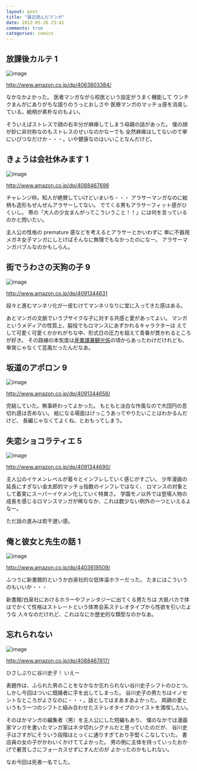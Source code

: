 ```yaml
---
layout: post
title: "最近読んだマンガ"
date: 2012-05-26 23:41
comments: true
categories: comics
---
```


放課後カルテ 1
--------------------------

![image](http://ecx.images-amazon.com/images/P/4063803384.01._SCLZZZZZZZ_.jpg)

http://www.amazon.co.jp/dp/4063803384/

なかなかよかった。
医者マンガながら校医という設定がうまく機能して
ウンチクまんがにありがちな語りのうっとおしさや
医療マンガのマッチョ感を消臭している。絵柄が素朴なのもよい。

そういえばストレスで顔の右半分が麻痺してしまう母親の話があった。
僕の顔が妙に非対称なのもストレスのせいなのかなーでも
全然麻痺はしてないので単にいびつなだけか・・・。いや健康なのはいいことなんだけど。


きょうは会社休みます 1
--------------------------

![image](http://ecx.images-amazon.com/images/P/4088467698.01._SCLZZZZZZZ_.jpg)

http://www.amazon.co.jp/dp/4088467698

チャレンジ枠。知人が絶賛していけどいまいち・・・
アラサーマンガなのに絵柄も造形もぜんぜんアラサーしてない。
でてくる男もアラサーフィット感がひくいし。
帯の「大人の少女まんがってこういうこと！！」には何を言っているのかと問いたい。

主人公の性格の premature 感などを考えるとアラサーとかいわずに
単に不器用メガネ女子マンガにしとけばそんなに無理でもなかったのになー。
アラサーマンガバブルなのかもしらん。

街でうわさの天狗の子 9
--------------------------

![image](http://ecx.images-amazon.com/images/P/4091344631.01._SCLZZZZZZZ_.jpg)

http://www.amazon.co.jp/dp/4091344631

段々と進むマンネリ化が一皮むけてマンネリなりに堂に入ってきた感はある。

あとマンガの文脈でいうブサイクな子に対する共感と愛があってよい。
マンガというメディアの性質上、脇役でもロマンスにあずかれるキャラクターは
えてして可愛く可愛くかかれがちな中、形式日の圧力を超えて青春が貫かれるところが好き。
その路線の本気度は[産業課兼観光係](http://www.amazon.co.jp/dp/4091316808)の頃からあったわけだけれども、
単発じゃなくて芸風だったんだなあ。

坂道のアポロン 9
--------------------------

![image](http://ecx.images-amazon.com/images/P/4091344658.01._SCLZZZZZZZ_.jpg)

http://www.amazon.co.jp/dp/4091344658/

完結していた。無事終わってよかった。
もともと淡白な作風なので大団円の息切れ感は否めない。
絵になる場面はけっこうあってやりたいことはわかるんだけど、
長編じゃなくてよくね、とおもってしまう。

失恋ショコラティエ 5
--------------------------

![image](http://ecx.images-amazon.com/images/P/4091344690.01._SCLZZZZZZZ_.jpg)

http://www.amazon.co.jp/dp/4091344690/

主人公のイケメンレベルが着々とインフレしていく感じがすごい。
少年漫画の延長にすぎない金太郎的マッチョ指数のインフレではなく、
ロマンスの対象として着実にスーパーイケメン化していく特異さ。
学園モノ以外では登場人物の成長を感じるロマンスマンガが稀ななか、これは数少ない例外の一つといえるよなー。

ただ話の進みは若干遅い感。

俺と彼女と先生の話 1
--------------------------

![image](http://ecx.images-amazon.com/images/P/4403619509.01._SCLZZZZZZZ_.jpg)

http://www.amazon.co.jp/dp/4403619509/

ふつうに新書館的というか白泉社的な低体温ホラーだった。
たまにはこういうのもいいか・・・

新書館/白泉社におけるホラーやファンタジーに出てくる男たちは
大抵バカで体はでかくて性格はストレートという体育会系ステレオタイプから性欲を引いたような
人々なのだけれど、これはなにか歴史的な類型なのかなあ。

忘れられない
--------------------------

![image](http://ecx.images-amazon.com/images/P/4088467817.01._SCLZZZZZZZ_.jpg)

http://www.amazon.co.jp/dp/4088467817/

ひさしぶりに谷川史子！ いえー

表題作は、ふられた男のことをなかなか忘れられない谷川史子シフトのひとつ。
しかし今回はついに既婚者に手を出してしまった。
谷川史子の男たちはイノセントなところがよさなのに・・・。話としてはまあまあよかった。
両親の愛というもう一つのシフトと組み合わせたステレオタイプのツイストを満喫したい。

そのほかマンガの編集者（男）を主人公にした短編もあり、
僕のなかでは漫画家マンガを書いたマンガ家はネタ切れシグナルだと思っていたのだが、
谷川史子はさすがにそういう段階はとっくに通りすぎており手堅くこなしていた。
書店員の女の子がかわいくかけててよかった。
男の側に主体を持っていったおかげで暑苦しさにフォーカスせずにすんだのが
よかったのかもしれない。

なお今回は死者一名でした。
